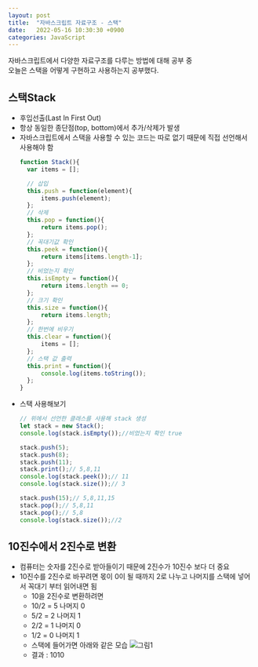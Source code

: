 ```yaml
---
layout: post
title:  "자바스크립트 자료구조 - 스택"
date:   2022-05-16 10:30:30 +0900
categories: JavaScript
---
```


자바스크립트에서 다양한 자료구조를 다루는 방법에 대해 공부 중  
오늘은 스택을 어떻게 구현하고 사용하는지 공부했다.  

## 스택Stack
- 후입선출(Last In First Out)
- 항상 동일한 종단점(top, bottom)에서 추가/삭제가 발생
- 자바스크립트에서 스택을 사용할 수 있는 코드는 따로 없기 때문에 직접 선언해서 사용해야 함
  ```js
  function Stack(){
    var items = [];

    // 삽입
    this.push = function(element){
        items.push(element);
    };
    // 삭제
    this.pop = function(){
        return items.pop();
    };
    // 꼭대기값 확인
    this.peek = function(){
        return items[items.length-1];
    };
    // 비었는지 확인
    this.isEmpty = function(){
        return items.length == 0;
    };
    // 크기 확인
    this.size = function(){
        return items.length;
    };
    // 한번에 비우기
    this.clear = function(){
        items = [];
    };
    // 스택 값 출력
    this.print = function(){
        console.log(items.toString());
    };
  }
  ```
- 스택 사용해보기
  ```js
  // 위에서 선언한 클래스를 사용해 stack 생성
  let stack = new Stack();
  console.log(stack.isEmpty());//비었는지 확인 true

  stack.push(5);
  stack.push(8);
  stack.push(11);
  stack.print();// 5,8,11
  console.log(stack.peek());// 11
  console.log(stack.size());// 3

  stack.push(15);// 5,8,11,15
  stack.pop();// 5,8,11
  stack.pop();// 5,8
  console.log(stack.size());//2
  ```

## 10진수에서 2진수로 변환
- 컴퓨터는 숫자를 2진수로 받아들이기 때문에 2진수가 10진수 보다 더 중요
- 10진수를 2진수로 바꾸려면 몫이 0이 될 때까지 2로 나누고 나머지를 스택에 넣어서 꼭대기 부터 읽어내면 됨
  - 10을 2진수로 변환하려면
  - 10/2 = 5 나머지 0
  - 5/2 = 2 나머지 1
  - 2/2 = 1 나머지 0
  - 1/2 = 0 나머지 1
  - 스택에 들어가면 아래와 같은 모습
  ![그림1](https://user-images.githubusercontent.com/84063843/168506259-e225e83a-5be7-4ec8-b663-a660b2414373.png)
  - 결과 : 1010